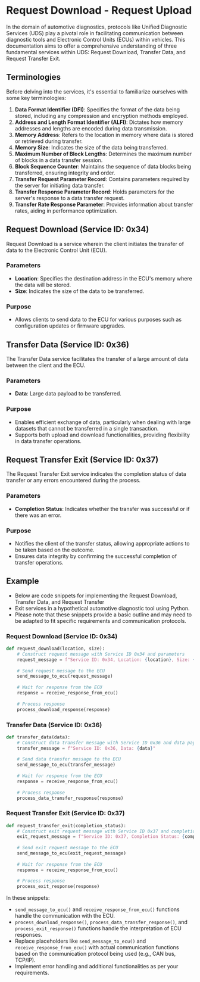 # Request Download - Request Upload

In the domain of automotive diagnostics, protocols like Unified Diagnostic Services (UDS) play a pivotal role in facilitating communication between diagnostic tools and Electronic Control Units (ECUs) within vehicles. This documentation aims to offer a comprehensive understanding of three fundamental services within UDS: Request Download, Transfer Data, and Request Transfer Exit.

## Terminologies

Before delving into the services, it's essential to familiarize ourselves with some key terminologies:

1. **Data Format Identifier (DFI)**: Specifies the format of the data being stored, including any compression and encryption methods employed.
2. **Address and Length Format Identifier (ALFI)**: Dictates how memory addresses and lengths are encoded during data transmission.
3. **Memory Address**: Refers to the location in memory where data is stored or retrieved during transfer.
4. **Memory Size**: Indicates the size of the data being transferred.
5. **Maximum Number of Block Lengths**: Determines the maximum number of blocks in a data transfer session.
6. **Block Sequence Counter**: Maintains the sequence of data blocks being transferred, ensuring integrity and order.
7. **Transfer Request Parameter Record**: Contains parameters required by the server for initiating data transfer.
8. **Transfer Response Parameter Record**: Holds parameters for the server's response to a data transfer request.
9. **Transfer Rate Response Parameter**: Provides information about transfer rates, aiding in performance optimization.

## Request Download (Service ID: 0x34)

Request Download is a service wherein the client initiates the transfer of data to the Electronic Control Unit (ECU).

### Parameters

- **Location**: Specifies the destination address in the ECU's memory where the data will be stored.
- **Size**: Indicates the size of the data to be transferred.

### Purpose

- Allows clients to send data to the ECU for various purposes such as configuration updates or firmware upgrades.

## Transfer Data (Service ID: 0x36)

The Transfer Data service facilitates the transfer of a large amount of data between the client and the ECU.

### Parameters

- **Data**: Large data payload to be transferred.

### Purpose

- Enables efficient exchange of data, particularly when dealing with large datasets that cannot be transferred in a single transaction.
- Supports both upload and download functionalities, providing flexibility in data transfer operations.

## Request Transfer Exit (Service ID: 0x37)

The Request Transfer Exit service indicates the completion status of data transfer or any errors encountered during the process.

### Parameters

- **Completion Status**: Indicates whether the transfer was successful or if there was an error.

### Purpose

- Notifies the client of the transfer status, allowing appropriate actions to be taken based on the outcome.
- Ensures data integrity by confirming the successful completion of transfer operations.

## Example

- Below are code snippets for implementing the Request Download, Transfer Data, and Request Transfer
- Exit services in a hypothetical automotive diagnostic tool using Python.
- Please note that these snippets provide a basic outline and may need to be adapted to fit specific requirements and communication protocols.

### Request Download (Service ID: 0x34)

```python
def request_download(location, size):
    # Construct request message with Service ID 0x34 and parameters
    request_message = f"Service ID: 0x34, Location: {location}, Size: {size}"
  
    # Send request message to the ECU
    send_message_to_ecu(request_message)
  
    # Wait for response from the ECU
    response = receive_response_from_ecu()
  
    # Process response
    process_download_response(response)
```

### Transfer Data (Service ID: 0x36)

```python
def transfer_data(data):
    # Construct data transfer message with Service ID 0x36 and data payload
    transfer_message = f"Service ID: 0x36, Data: {data}"
  
    # Send data transfer message to the ECU
    send_message_to_ecu(transfer_message)
  
    # Wait for response from the ECU
    response = receive_response_from_ecu()
  
    # Process response
    process_data_transfer_response(response)
```

### Request Transfer Exit (Service ID: 0x37)

```python
def request_transfer_exit(completion_status):
    # Construct exit request message with Service ID 0x37 and completion status
    exit_request_message = f"Service ID: 0x37, Completion Status: {completion_status}"
  
    # Send exit request message to the ECU
    send_message_to_ecu(exit_request_message)
  
    # Wait for response from the ECU
    response = receive_response_from_ecu()
  
    # Process response
    process_exit_response(response)
```

In these snippets:

- `send_message_to_ecu()` and `receive_response_from_ecu()` functions handle the communication with the ECU.
- `process_download_response()`, `process_data_transfer_response()`, and `process_exit_response()` functions handle the interpretation of ECU responses.
- Replace placeholders like `send_message_to_ecu()` and `receive_response_from_ecu()` with actual communication functions based on the communication protocol being used (e.g., CAN bus, TCP/IP).
- Implement error handling and additional functionalities as per your requirements.
